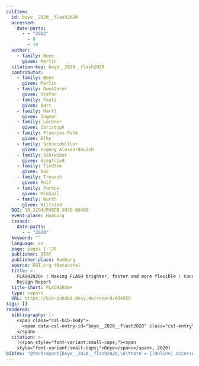 ```yaml
---
cslItem:
  id: beye__2020__flash2020
  accessed:
    date-parts:
      - - "2022"
        - 8
        - 10
  author:
    - family: Beye
      given: Martin
  citation-key: beye__2020__flash2020
  contributor:
    - family: Beye
      given: Martin
    - family: Duesterer
      given: Stefan
    - family: Faatz
      given: Bart
    - family: Hartl
      given: Ingmar
    - family: Lechner
      given: Christoph
    - family: Ploenjes-Palm
      given: Elke
    - family: Schneidmiller
      given: Evgeny Alexanrdovich
    - family: Schreiber
      given: Siegfried
    - family: Tiedtke
      given: Kai
    - family: Treusch
      given: Rolf
    - family: Yurkov
      given: Mikhail
    - family: Wurth
      given: Wilfried
  DOI: 10.3204/PUBDB-2020-00465
  event-place: Hamburg
  issued:
    date-parts:
      - - "2020"
  keyword: ""
  language: en
  page: pages 1-126
  publisher: DESY
  publisher-place: Hamburg
  source: DOI.org (Datacite)
  title: >-
    FLASH2020+ : Making FLASH brighter, faster and more flexible : Conceptual
    Design Report
  title-short: FLASH2020+
  type: report
  URL: https://bib-pubdb1.desy.de/record/434950
tags: []
rendered:
  bibliography: |-
    <span class="csl-bib-body">
      <span data-csl-entry-id="beye__2020__flash2020" class="csl-entry"><span class='author-bib'>Beye</span>. <span class='date-bib'>(2020)</span>. <span class='title'><i><b><span style="font-style:normal;">FLASH2020+ : Making FLASH brighter, faster and more flexible : Conceptual Design Report</span></b></i></span> (S. pages 1-126). DESY. <span class='URL'><a href='https://doi.org/10.3204/PUBDB-2020-00465'>LINK</a></span></span>
    </span>
  citation: >-
    (<span style="font-variant:small-caps;"><span
    style="font-variant:small-caps;">Beye</span></span>, 2020)
bibTex: "@techreport{beye__2020__flash2020,\n\tnote = {[Online; accessed 2022-08-10]},\n\taddress = {Hamburg},\n\tauthor = {Beye, Martin},\n\tdoi = {10.3204/PUBDB-2020-00465},\n\tyear = {2020},\n\tpages = {pages 1--126},\n\tinstitution = {DESY},\n\ttitle = {FLASH2020+ : Making {FLASH} brighter, faster and more flexible : Conceptual {Design} {Report}},\n\turl = {https://bib-pubdb1.desy.de/record/434950},\n}\n\n"
---
```


